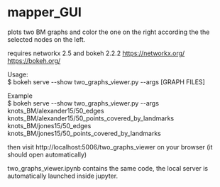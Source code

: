 # mapper_GUI

plots two BM graphs and color the one on the right according the the selected nodes on the left.  

requires networkx 2.5 and bokeh 2.2.2
https://networkx.org/  
https://bokeh.org/  

Usage:  
$ bokeh serve --show two_graphs_viewer.py --args [GRAPH FILES]  
  
Example  
$ bokeh serve --show two_graphs_viewer.py --args knots_BM/alexander15/50_edges knots_BM/alexander15/50_points_covered_by_landmarks knots_BM/jones15/50_edges knots_BM/jones15/50_points_covered_by_landmarks

then visit http://localhost:5006/two_graphs_viewer on your browser (it should open automatically)  


two_graphs_viewer.ipynb contains the same code, the local server is automatically launched inside jupyter.
